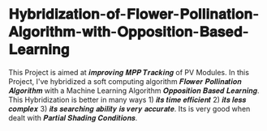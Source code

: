 # 𝐇𝐲𝐛𝐫𝐢𝐝𝐢𝐳𝐚𝐭𝐢𝐨𝐧-𝐨𝐟-𝐅𝐥𝐨𝐰𝐞𝐫-𝐏𝐨𝐥𝐥𝐢𝐧𝐚𝐭𝐢𝐨𝐧-𝐀𝐥𝐠𝐨𝐫𝐢𝐭𝐡𝐦-𝐰𝐢𝐭𝐡-𝐎𝐩𝐩𝐨𝐬𝐢𝐭𝐢𝐨𝐧-𝐁𝐚𝐬𝐞𝐝-𝐋𝐞𝐚𝐫𝐧𝐢𝐧𝐠
This Project is aimed at 𝒊𝒎𝒑𝒓𝒐𝒗𝒊𝒏𝒈 𝑴𝑷𝑷 𝑻𝒓𝒂𝒄𝒌𝒊𝒏𝒈 of PV Modules. In this Project, I've hybridized a soft computing algorithm 𝑭𝒍𝒐𝒘𝒆𝒓 𝑷𝒐𝒍𝒍𝒊𝒏𝒂𝒕𝒊𝒐𝒏 𝑨𝒍𝒈𝒐𝒓𝒊𝒕𝒉𝒎 with a Machine Learning Algorithm 𝑶𝒑𝒑𝒐𝒔𝒊𝒕𝒊𝒐𝒏 𝑩𝒂𝒔𝒆𝒅 𝑳𝒆𝒂𝒓𝒏𝒊𝒏𝒈. This Hybridization is better in many ways 1)  𝒊𝒕𝒔 𝒕𝒊𝒎𝒆 𝒆𝒇𝒇𝒊𝒄𝒊𝒆𝒏𝒕 2) 𝒊𝒕𝒔 𝒍𝒆𝒔𝒔 𝒄𝒐𝒎𝒑𝒍𝒆𝒙 3) 𝒊𝒕𝒔 𝒔𝒆𝒂𝒓𝒄𝒉𝒊𝒏𝒈 𝒂𝒃𝒊𝒍𝒊𝒕𝒚 𝒊𝒔 𝒗𝒆𝒓𝒚 𝒂𝒄𝒄𝒖𝒓𝒂𝒕𝒆.  Its is very good when dealt with 𝑷𝒂𝒓𝒕𝒊𝒂𝒍 𝑺𝒉𝒂𝒅𝒊𝒏𝒈 𝑪𝒐𝒏𝒅𝒊𝒕𝒊𝒐𝒏𝒔.
